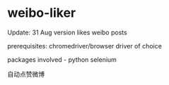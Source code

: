 # weibo-liker

Update: 31 Aug version
likes weibo posts 

prerequisites: chromedriver/browser driver of choice

packages involved - python selenium 


自动点赞微博
